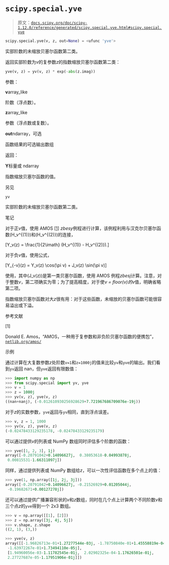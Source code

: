 # `scipy.special.yve`

> 原文：[`docs.scipy.org/doc/scipy-1.12.0/reference/generated/scipy.special.yve.html#scipy.special.yve`](https://docs.scipy.org/doc/scipy-1.12.0/reference/generated/scipy.special.yve.html#scipy.special.yve)

```py
scipy.special.yve(v, z, out=None) = <ufunc 'yve'>
```

实部阶数的未缩放贝塞尔函数第二类。

返回实部阶数为*v*的复参数*z*的指数缩放贝塞尔函数第二类：

```py
yve(v, z) = yv(v, z) * exp(-abs(z.imag)) 
```

参数：

**v**array_like

阶数（浮点数）。

**z**array_like

参数（浮点数或复数）。

**out**ndarray，可选

函数结果的可选输出数组

返回：

**Y**标量或 ndarray

指数缩放贝塞尔函数的值。

另见

`yv`

实部阶数的未缩放贝塞尔函数第二类。

笔记

对于正*v*值，使用 AMOS [[1]](#rba64767b4bf9-1) *zbesy*例程进行计算，该例程利用与汉克尔贝塞尔函数\(H_v^{(1)}\)和\(H_v^{(2)}\)的连接，

\[Y_v(z) = \frac{1}{2\imath} (H_v^{(1)} - H_v^{(2)}).\]

对于负*v*值，使用公式，

\[Y_{-v}(z) = Y_v(z) \cos(\pi v) + J_v(z) \sin(\pi v)\]

使用，其中\(J_v(z)\)是第一类贝塞尔函数，使用 AMOS 例程*zbesj*计算。注意，对于整数*v*，第二项确实为零；为了提高精度，对于使*v = floor(v)*的*v*值，明确省略第二项。

指数缩放贝塞尔函数对大*z*很有用：对于这些函数，未缩放的贝塞尔函数可能很容易溢出或下溢。

参考文献

[1]

Donald E. Amos，“AMOS，一种用于复参数和非负阶贝塞尔函数的便携包”，[`netlib.org/amos/`](http://netlib.org/amos/)

示例

通过计算在大复数参数*z*处阶数`v=1`和`z=1000j`的值来比较`yv`和`yve`的输出。我们看到`yv`返回 nan，但`yve`返回有限数值：

```py
>>> import numpy as np
>>> from scipy.special import yv, yve
>>> v = 1
>>> z = 1000j
>>> yv(v, z), yve(v, z)
((nan+nanj), (-0.012610930256928629+7.721967686709076e-19j)) 
```

对于*z*的实数参数，`yve`返回与`yv`相同，直到浮点误差。

```py
>>> v, z = 1, 1000
>>> yv(v, z), yve(v, z)
(-0.02478433129235178, -0.02478433129235179) 
```

可以通过提供*v*的列表或 NumPy 数组同时评估多个阶数的函数：

```py
>>> yve([1, 2, 3], 1j)
array([-0.20791042+0.14096627j,  0.38053618-0.04993878j,
 0.00815531-1.66311097j]) 
```

同样，通过提供列表或 NumPy 数组给*z*，可以一次性评估函数在多个点上的值：

```py
>>> yve(1, np.array([1j, 2j, 3j]))
array([-0.20791042+0.14096627j, -0.21526929+0.01205044j,
 -0.19682671+0.00127278j]) 
```

还可以通过提供广播兼容形状的*v*和*z*数组，同时在几个点上计算两个不同阶数*v*和三个点*z*的`yve`得到一个 2x3 数组。

```py
>>> v = np.array([[1], [2]])
>>> z = np.array([3j, 4j, 5j])
>>> v.shape, z.shape
((2, 1), (3,)) 
```

```py
>>> yve(v, z)
array([[-1.96826713e-01+1.27277544e-03j, -1.78750840e-01+1.45558819e-04j,
 -1.63972267e-01+1.73494110e-05j],
 [1.94960056e-03-1.11782545e-01j,  2.02902325e-04-1.17626501e-01j,
 2.27727687e-05-1.17951906e-01j]]) 
```
